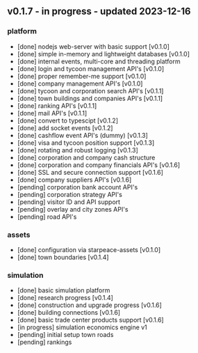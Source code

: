
## v0.1.7 - in progress - updated 2023-12-16
### platform
* [done] nodejs web-server with basic support [v0.1.0]
* [done] simple in-memory and lightweight databases [v0.1.0]
* [done] internal events, multi-core and threading platform
* [done] login and tycoon management API's [v0.1.0]
* [done] proper remember-me support [v0.1.0]
* [done] company management API's [v0.1.0]
* [done] tycoon and corporation search API's [v0.1.1]
* [done] town buildings and companies API's [v0.1.1]
* [done] ranking API's [v0.1.1]
* [done] mail API's [v0.1.1]
* [done] convert to typescipt [v0.1.2]
* [done] add socket events [v0.1.2]
* [done] cashflow event API's (dummy) [v0.1.3]
* [done] visa and tycoon position support [v0.1.3]
* [done] rotating and robust logging [v0.1.3]
* [done] corporation and company cash structure
* [done] corporation and company financials API's [v0.1.6]
* [done] SSL and secure connection support [v0.1.6]
* [done] company suppliers API's [v0.1.6]
* [pending] corporation bank account API's
* [pending] corporation strategy API's
* [pending] visitor ID and API support
* [pending] overlay and city zones API's
* [pending] road API's

### assets
* [done] configuration via starpeace-assets [v0.1.0]
* [done] town boundaries [v0.1.4]

### simulation
* [done] basic simulation platform
* [done] research progress [v0.1.4]
* [done] construction and upgrade progress [v0.1.6]
* [done] building connections [v0.1.6]
* [done] basic trade center products support [v0.1.6]
* [in progress] simulation economics engine v1
* [pending] initial setup town roads
* [pending] rankings
